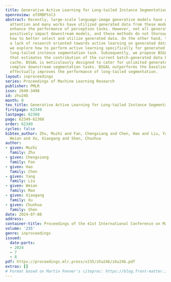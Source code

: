 ```yaml
---
title: Generative Active Learning for Long-tailed Instance Segmentation
openreview: ofXRBPtol3
abstract: Recently, large-scale language-image generative models have gained widespread
  attention and many works have utilized generated data from these models to further
  enhance the performance of perception tasks. However, not all generated data can
  positively impact downstream models, and these methods do not thoroughly explore
  how to better select and utilize generated data. On the other hand, there is still
  a lack of research oriented towards active learning on generated data. In this paper,
  we explore how to perform active learning specifically for generated data in the
  long-tailed instance segmentation task. Subsequently, we propose BSGAL, a new algorithm
  that estimates the contribution of the current batch-generated data based on gradient
  cache. BSGAL is meticulously designed to cater for unlimited generated data and
  complex downstream segmentation tasks. BSGAL outperforms the baseline approach and
  effectually improves the performance of long-tailed segmentation.
layout: inproceedings
series: Proceedings of Machine Learning Research
publisher: PMLR
issn: 2640-3498
id: zhu24b
month: 0
tex_title: Generative Active Learning for Long-tailed Instance Segmentation
firstpage: 62349
lastpage: 62368
page: 62349-62368
order: 62349
cycles: false
bibtex_author: Zhu, Muzhi and Fan, Chengxiang and Chen, Hao and Liu, Yang and Mao,
  Weian and Xu, Xiaogang and Shen, Chunhua
author:
- given: Muzhi
  family: Zhu
- given: Chengxiang
  family: Fan
- given: Hao
  family: Chen
- given: Yang
  family: Liu
- given: Weian
  family: Mao
- given: Xiaogang
  family: Xu
- given: Chunhua
  family: Shen
date: 2024-07-08
address:
container-title: Proceedings of the 41st International Conference on Machine Learning
volume: '235'
genre: inproceedings
issued:
  date-parts:
  - 2024
  - 7
  - 8
pdf: https://proceedings.mlr.press/v235/zhu24b/zhu24b.pdf
extras: []
# Format based on Martin Fenner's citeproc: https://blog.front-matter.io/posts/citeproc-yaml-for-bibliographies/
---
```

